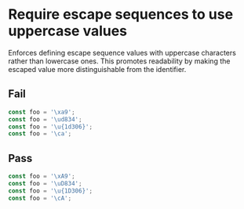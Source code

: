 # Require escape sequences to use uppercase values

<!-- Do not manually modify RULE_NOTICE part -->
<!-- RULE_NOTICE_START -->
<!-- RULE_NOTICE_END -->

Enforces defining escape sequence values with uppercase characters rather than lowercase ones. This promotes readability by making the escaped value more distinguishable from the identifier.

## Fail

```js
const foo = '\xa9';
const foo = '\ud834';
const foo = '\u{1d306}';
const foo = '\ca';
```

## Pass

```js
const foo = '\xA9';
const foo = '\uD834';
const foo = '\u{1D306}';
const foo = '\cA';
```
